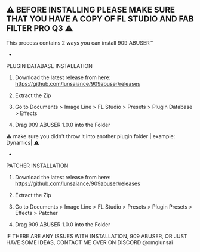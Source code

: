 ⚠️ **BEFORE INSTALLING PLEASE MAKE SURE THAT YOU HAVE A COPY OF FL STUDIO AND FAB FILTER PRO Q3** ⚠️
-
This process contains 2 ways you can install 909 ABUSER™️

-

PLUGIN DATABASE INSTALLATION
1. Download the latest release from here: https://github.com/lunsaiance/909abuser/releases 

2. Extract the Zip

3. Go to Documents > Image Line > FL Studio > Presets > Plugin Database > Effects

4. Drag 909 ABUSER 1.0.0 into the Folder 

⚠️ make sure you didn't throw it into another plugin folder | example: Dynamics| ⚠️

-

PATCHER INSTALLATION
1. Download the latest release from here: https://github.com/lunsaiance/909abuser/releases 

2. Extract the Zip

3. Go to Documents > Image Line > FL Studio > Presets > Plugin Presets > Effects > Patcher

4. Drag 909 ABUSER 1.0.0 into the Folder 

IF THERE ARE ANY ISSUES WITH INSTALLATION, 909 ABUSER, OR JUST HAVE SOME IDEAS, CONTACT ME OVER ON DISCORD @omglunsai

